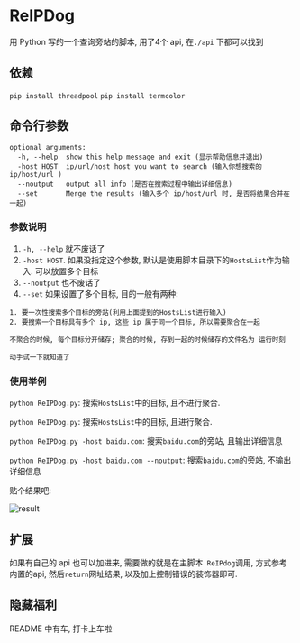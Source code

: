 # ReIPDog
用 Python 写的一个查询旁站的脚本, 用了4个 api, 在`./api` 下都可以找到

## 依赖
`pip install threadpool`
`pip install termcolor`

## 命令行参数
```
optional arguments:
  -h, --help  show this help message and exit (显示帮助信息并退出)
  -host HOST  ip/url/host host you want to search (输入你想搜索的 ip/host/url )
  --noutput   output all info (是否在搜索过程中输出详细信息)
  --set       Merge the results (输入多个 ip/host/url 时, 是否将结果合并在一起)
```
### 参数说明
1. `-h, --help` 就不废话了
2. `-host HOST`. 如果没指定这个参数, 默认是使用脚本目录下的`HostsList`作为输入. 可以放置多个目标
3. `--noutput` 也不废话了
4. `--set` 如果设置了多个目标, 目的一般有两种:

```
1. 要一次性搜索多个目标的旁站(利用上面提到的HostsList进行输入)
2. 要搜索一个目标具有多个 ip, 这些 ip 属于同一个目标, 所以需要聚合在一起

不聚合的时候, 每个目标分开储存; 聚合的时候, 存到一起的时候储存的文件名为 运行时刻

动手试一下就知道了
```
### 使用举例
`python ReIPDog.py`: 搜索`HostsList`中的目标, 且不进行聚合.

`python ReIPDog.py`: 搜索`HostsList`中的目标, 且进行聚合.

`python ReIPDog.py -host baidu.com`: 搜索`baidu.com`的旁站, 且输出详细信息

`python ReIPDog.py -host baidu.com --noutput`: 搜索`baidu.com`的旁站, 不输出详细信息

贴个结果吧:

![result](https://raw.githubusercontent.com/Macr0phag3/ReIPdog/master/Pic/QQ20180529-174223@2x.png)

## 扩展
如果有自己的 api 也可以加进来, 需要做的就是在主脚本` ReIPdog`调用, 方式参考内置的api, 然后`return`网址结果, 以及加上控制错误的装饰器即可.

## 隐藏福利
README 中有车, 打卡上车啦
